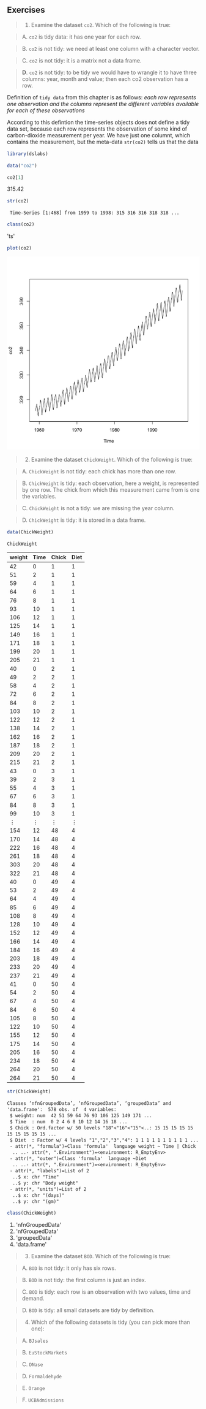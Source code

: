 
## Exercises

>1. Examine the dataset `co2`. Which of the following is true:

>    A. `co2` is tidy data: it has one year for each row.

>    B. `co2` is not tidy: we need at least one column with a character vector.

>    C. `co2` is not tidy:  it is a matrix not a data frame.

>    __D__. `co2` is not tidy: to be tidy we would have to wrangle it to have three columns: year, month and value; then each co2 observation has a row.

Definition of `tidy data` from this chapter is as follows: *each row represents one observation and the columns represent the different variables available for each of these observations* 

According to this defintion the time-series objects does not define a tidy data set, because each row represents the observation of some kind of carbon-dioxide measurement per year. We have just one columnt, which contains the measurement, but the meta-data `str(co2)` tells us that the data 


```R
library(dslabs)
```


```R
data("co2")
```


```R
co2[1]
```


315.42



```R
str(co2)
```

     Time-Series [1:468] from 1959 to 1998: 315 316 316 318 318 ...



```R
class(co2)
```


'ts'



```R
plot(co2)
```


![png](output_9_0.png)


>2. Examine the dataset  `ChickWeight`. Which of the following is true:

>    A.  `ChickWeight` is not tidy: each chick has more than one row. 

>    B.  `ChickWeight` is tidy: each observation, here a weight, is represented by one row. The chick from which this measurement came from is one the variables.

>    C.  `ChickWeight` is not a tidy: we are missing the year column.

>    D.  `ChickWeight` is tidy: it is stored in a data frame.


```R
data(ChickWeight)
```


```R
ChickWeight
```


<table>
<thead><tr><th scope=col>weight</th><th scope=col>Time</th><th scope=col>Chick</th><th scope=col>Diet</th></tr></thead>
<tbody>
	<tr><td> 42</td><td> 0 </td><td>1  </td><td>1  </td></tr>
	<tr><td> 51</td><td> 2 </td><td>1  </td><td>1  </td></tr>
	<tr><td> 59</td><td> 4 </td><td>1  </td><td>1  </td></tr>
	<tr><td> 64</td><td> 6 </td><td>1  </td><td>1  </td></tr>
	<tr><td> 76</td><td> 8 </td><td>1  </td><td>1  </td></tr>
	<tr><td> 93</td><td>10 </td><td>1  </td><td>1  </td></tr>
	<tr><td>106</td><td>12 </td><td>1  </td><td>1  </td></tr>
	<tr><td>125</td><td>14 </td><td>1  </td><td>1  </td></tr>
	<tr><td>149</td><td>16 </td><td>1  </td><td>1  </td></tr>
	<tr><td>171</td><td>18 </td><td>1  </td><td>1  </td></tr>
	<tr><td>199</td><td>20 </td><td>1  </td><td>1  </td></tr>
	<tr><td>205</td><td>21 </td><td>1  </td><td>1  </td></tr>
	<tr><td> 40</td><td> 0 </td><td>2  </td><td>1  </td></tr>
	<tr><td> 49</td><td> 2 </td><td>2  </td><td>1  </td></tr>
	<tr><td> 58</td><td> 4 </td><td>2  </td><td>1  </td></tr>
	<tr><td> 72</td><td> 6 </td><td>2  </td><td>1  </td></tr>
	<tr><td> 84</td><td> 8 </td><td>2  </td><td>1  </td></tr>
	<tr><td>103</td><td>10 </td><td>2  </td><td>1  </td></tr>
	<tr><td>122</td><td>12 </td><td>2  </td><td>1  </td></tr>
	<tr><td>138</td><td>14 </td><td>2  </td><td>1  </td></tr>
	<tr><td>162</td><td>16 </td><td>2  </td><td>1  </td></tr>
	<tr><td>187</td><td>18 </td><td>2  </td><td>1  </td></tr>
	<tr><td>209</td><td>20 </td><td>2  </td><td>1  </td></tr>
	<tr><td>215</td><td>21 </td><td>2  </td><td>1  </td></tr>
	<tr><td> 43</td><td> 0 </td><td>3  </td><td>1  </td></tr>
	<tr><td> 39</td><td> 2 </td><td>3  </td><td>1  </td></tr>
	<tr><td> 55</td><td> 4 </td><td>3  </td><td>1  </td></tr>
	<tr><td> 67</td><td> 6 </td><td>3  </td><td>1  </td></tr>
	<tr><td> 84</td><td> 8 </td><td>3  </td><td>1  </td></tr>
	<tr><td> 99</td><td>10 </td><td>3  </td><td>1  </td></tr>
	<tr><td>⋮</td><td>⋮</td><td>⋮</td><td>⋮</td></tr>
	<tr><td>154</td><td>12 </td><td>48 </td><td>4  </td></tr>
	<tr><td>170</td><td>14 </td><td>48 </td><td>4  </td></tr>
	<tr><td>222</td><td>16 </td><td>48 </td><td>4  </td></tr>
	<tr><td>261</td><td>18 </td><td>48 </td><td>4  </td></tr>
	<tr><td>303</td><td>20 </td><td>48 </td><td>4  </td></tr>
	<tr><td>322</td><td>21 </td><td>48 </td><td>4  </td></tr>
	<tr><td> 40</td><td> 0 </td><td>49 </td><td>4  </td></tr>
	<tr><td> 53</td><td> 2 </td><td>49 </td><td>4  </td></tr>
	<tr><td> 64</td><td> 4 </td><td>49 </td><td>4  </td></tr>
	<tr><td> 85</td><td> 6 </td><td>49 </td><td>4  </td></tr>
	<tr><td>108</td><td> 8 </td><td>49 </td><td>4  </td></tr>
	<tr><td>128</td><td>10 </td><td>49 </td><td>4  </td></tr>
	<tr><td>152</td><td>12 </td><td>49 </td><td>4  </td></tr>
	<tr><td>166</td><td>14 </td><td>49 </td><td>4  </td></tr>
	<tr><td>184</td><td>16 </td><td>49 </td><td>4  </td></tr>
	<tr><td>203</td><td>18 </td><td>49 </td><td>4  </td></tr>
	<tr><td>233</td><td>20 </td><td>49 </td><td>4  </td></tr>
	<tr><td>237</td><td>21 </td><td>49 </td><td>4  </td></tr>
	<tr><td> 41</td><td> 0 </td><td>50 </td><td>4  </td></tr>
	<tr><td> 54</td><td> 2 </td><td>50 </td><td>4  </td></tr>
	<tr><td> 67</td><td> 4 </td><td>50 </td><td>4  </td></tr>
	<tr><td> 84</td><td> 6 </td><td>50 </td><td>4  </td></tr>
	<tr><td>105</td><td> 8 </td><td>50 </td><td>4  </td></tr>
	<tr><td>122</td><td>10 </td><td>50 </td><td>4  </td></tr>
	<tr><td>155</td><td>12 </td><td>50 </td><td>4  </td></tr>
	<tr><td>175</td><td>14 </td><td>50 </td><td>4  </td></tr>
	<tr><td>205</td><td>16 </td><td>50 </td><td>4  </td></tr>
	<tr><td>234</td><td>18 </td><td>50 </td><td>4  </td></tr>
	<tr><td>264</td><td>20 </td><td>50 </td><td>4  </td></tr>
	<tr><td>264</td><td>21 </td><td>50 </td><td>4  </td></tr>
</tbody>
</table>




```R
str(ChickWeight)
```

    Classes ‘nfnGroupedData’, ‘nfGroupedData’, ‘groupedData’ and 'data.frame':	578 obs. of  4 variables:
     $ weight: num  42 51 59 64 76 93 106 125 149 171 ...
     $ Time  : num  0 2 4 6 8 10 12 14 16 18 ...
     $ Chick : Ord.factor w/ 50 levels "18"<"16"<"15"<..: 15 15 15 15 15 15 15 15 15 15 ...
     $ Diet  : Factor w/ 4 levels "1","2","3","4": 1 1 1 1 1 1 1 1 1 1 ...
     - attr(*, "formula")=Class 'formula'  language weight ~ Time | Chick
      .. ..- attr(*, ".Environment")=<environment: R_EmptyEnv> 
     - attr(*, "outer")=Class 'formula'  language ~Diet
      .. ..- attr(*, ".Environment")=<environment: R_EmptyEnv> 
     - attr(*, "labels")=List of 2
      ..$ x: chr "Time"
      ..$ y: chr "Body weight"
     - attr(*, "units")=List of 2
      ..$ x: chr "(days)"
      ..$ y: chr "(gm)"



```R
class(ChickWeight)
```


<ol class=list-inline>
	<li>'nfnGroupedData'</li>
	<li>'nfGroupedData'</li>
	<li>'groupedData'</li>
	<li>'data.frame'</li>
</ol>



>3. Examine the dataset `BOD`. Which of the following is true:

>    A. `BOD` is not tidy: it only has six rows.

>    B. `BOD` is not tidy: the first column is just an index.

>    C. `BOD` is tidy: each row is an observation with two values, time and demand.

>    D. `BOD` is tidy: all small datasets are tidy by definition.

>4. Which of the following datasets is tidy (you can pick more than one):

>    A. `BJsales`

>    B. `EuStockMarkets`

>    C. `DNase`

>    D. `Formaldehyde`

>    E. `Orange`

>    F. `UCBAdmissions`


```R

```
